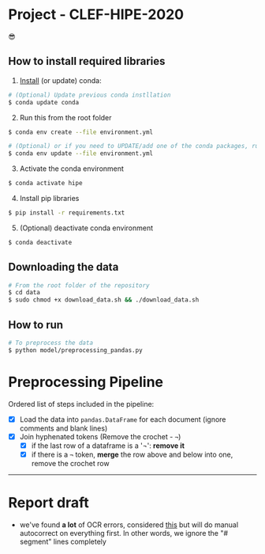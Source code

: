 # Project - CLEF-HIPE-2020

😎

## How to install required libraries

1. [Install](https://docs.conda.io/projects/conda/en/latest/user-guide/install/index.html) (or update) conda:

```bash        
# (Optional) Update previous conda instllation
$ conda update conda
```

2. Run this from the root folder

```bash
$ conda env create --file environment.yml

# (Optional) or if you need to UPDATE/add one of the conda packages, run this:
$ conda env update --file environment.yml
```

3. Activate the conda environment
    
```bash
$ conda activate hipe
```

4. Install pip libraries

```bash
$ pip install -r requirements.txt
```

5. (Optional) deactivate conda environment

```bash
$ conda deactivate
```

## Downloading the data

```bash
# From the root folder of the repository
$ cd data
$ sudo chmod +x download_data.sh && ./download_data.sh
```

## How to run

```bash
# To preprocess the data
$ python model/preprocessing_pandas.py
```

# Preprocessing Pipeline

Ordered list of steps included in the pipeline:

* [x] Load the data into `pandas.DataFrame` for each document (ignore comments and blank lines)
* [x] Join hyphenated tokens (Remove the crochet - `¬`)
  * [x] if the last row of a dataframe is a '¬': **remove it**
  * [x] if there is a `¬` token, **merge** the row above and below into one, remove the crochet row

---

# Report draft 

* we've found **a lot** of OCR errors, considered [this](http://ipsitransactions.org/journals/papers/tar/2016jan/p3.pdf) but will do manual autocorrect on everything first. In other words, we ignore the "# segment" lines completely